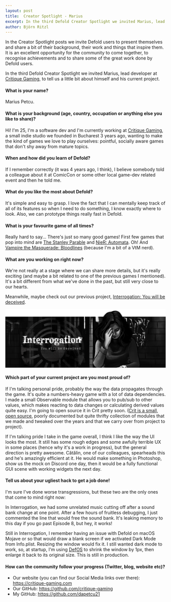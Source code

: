 ```yaml
---
layout: post
title:  Creator Spotlight - Marius
excerpt: In the third Defold Creator Spotlight we invited Marius, lead developer at Critique Gaming, to tell us a little bit about himself and his current project.
author: Björn Ritzl
---
```


In the Creator Spotlight posts we invite Defold users to present themselves and share a bit of their background, their work and things that inspire them. It is an excellent opportunity for the community to come together, to recognise achievements and to share some of the great work done by Defold users.

In the third Defold Creator Spotlight we invited Marius, lead developer at [Critique Gaming](https://critique-gaming.com/), to tell us a little bit about himself and his current project.



#### What is your name?
Marius Petcu.


#### What is your background (age, country, occupation or anything else you like to share)?
Hi! I'm 25, I'm a software dev and I'm currently working at [Critique Gaming](https://critique-gaming.com/), a small indie studio we founded in Bucharest 3 years ago, wanting to make the kind of games we love to play ourselves: pointful, socially aware games that don't shy away from mature topics.


#### When and how did you learn of Defold?
If I remember correctly (it was 4 years ago, I think), I believe somebody told a colleague about it at ComicCon or some other local game-dev related event and then he told me.


#### What do you like the most about Defold?
It's simple and easy to grasp. I love the fact that I can mentally keep track of all of its features so when I need to do something, I know exactly where to look. Also, we can prototype things really fast in Defold.


#### What is your favourite game of all times?
Really hard to say... There's just so many good games! First few games that pop into mind are [The Stanley Parable](https://store.steampowered.com/app/221910/The_Stanley_Parable/) and [NieR: Automata](https://store.steampowered.com/app/524220/NieRAutomata/). Oh! And [Vampire the Masquerade: Bloodlines](https://store.steampowered.com/app/2600/Vampire_The_Masquerade__Bloodlines/) (because I'm a bit of a VtM nerd).


#### What are you working on right now?
We're not really at a stage where we can share more details, but it's really exciting (and maybe a bit related to one of the previous games I mentioned). It's a bit different from what we've done in the past, but still very close to our hearts.

Meanwhile, maybe check out our previous project, [Interrogation: You will be deceived](https://interrogation-game.com/).

![](/images/games/interrogation-full.png)

#### Which part of your current project are you most proud of?
If I'm talking personal pride, probably the way the data propagates through the game. It's quite a numbers-heavy game with a lot of data dependencies. I made a small Observable module that allows you to pub/sub to other values, which makes reacting to data changes or calculating derived values quite easy. I'm going to open source it in Crit pretty soon. ([Crit is a small, open source](https://github.com/critique-gaming/crit), poorly documented but quite thrifty collection of modules that we made and tweaked over the years and that we carry over from project to project).

If I'm talking pride I take in the game overall, I think I like the way the UI looks the most. It still has some rough edges and some awfully terrible UX in some places (hence why it's a work in progress), but the general direction is pretty awesome. Cătălin, one of our colleagues, spearheads this and he's amazingly efficient at it. He would make something in Photoshop, show us the mock on Discord one day, then it would be a fully functional GUI scene with working widgets the next day.


#### Tell us about your ugliest hack to get a job done!
I'm sure I've done worse transgressions, but these two are the only ones that come to mind right now:

In Interrogation, we had some unrelated music cutting off after a sound bank change at one point. After a few hours of fruitless debugging, I just commented the line that would free the sound bank. It's leaking memory to this day if you go past Episode 8, but hey, it works!

Still in Interrogation, I remember having an issue with Defold on macOS Mojave or so that would draw a blank screen if we activated Dark Mode from Info.plist. Resizing the window would fix it. I still wanted dark mode to work, so, at startup, I'm using [DefOS](https://github.com/subsoap/defos) to shrink the window by 1px, then enlarge it back to its original size. This is still in production.


#### How can the community follow your progress (Twitter, blog, website etc)?
* Our website (you can find our Social Media links over there): https://critique-gaming.com
* Our GitHub: https://github.com/critique-gaming
* My GitHub: https://github.com/dapetcu21
